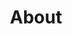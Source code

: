 ---
title: About
permalink: en/about/
eleventyNavigation:
  locale: en-CA
  key: About
  order: 1
layout: layouts/about
sections: {
  "Making Standards Accessible" : "Lorem ipsum dolor sit amet. Ea galisum quisquam aut galisum aperiam eum dolores consequuntur et fugit rerum ut necessitatibus eligendi aut corrupti nisi quo voluptatum impedit. Nam dolor delectus non sapiente vero sit sint esse cum libero provident est Quis voluptatem non ipsa ullam vel iure autem. Quo facilis reprehenderit in atque deleniti qui facilis vitae sit officia galisum. Quo laboriosam consequatur sed fugit voluptas id quibusdam galisum sit explicabo modi sit mollitia placeat hic laboriosam omnis.",
  "What do we do?" : "Lorem ipsum dolor sit amet. Ea galisum quisquam aut galisum aperiam eum dolores consequuntur et fugit rerum ut necessitatibus eligendi aut corrupti nisi quo voluptatum impedit. Nam dolor delectus non sapiente vero sit sint esse cum libero provident est Quis voluptatem non ipsa ullam vel iure autem. Quo facilis reprehenderit in atque deleniti qui facilis vitae sit officia galisum. Quo laboriosam consequatur sed fugit voluptas id quibusdam galisum sit explicabo modi sit mollitia placeat hic laboriosam omnis."
}
displayProjects: true
hasBanner: true
bannerBGColor: dark-grey
bannerTitle: About
bannerBody: Learn more about Inclusive standards
---